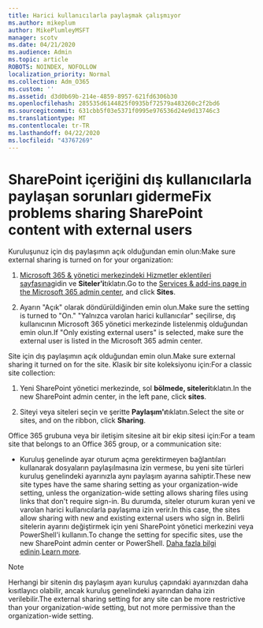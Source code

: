 ```yaml
---
title: Harici kullanıcılarla paylaşmak çalışmıyor
ms.author: mikeplum
author: MikePlumleyMSFT
manager: scotv
ms.date: 04/21/2020
ms.audience: Admin
ms.topic: article
ROBOTS: NOINDEX, NOFOLLOW
localization_priority: Normal
ms.collection: Adm_O365
ms.custom: ''
ms.assetid: d3d0b69b-214e-4859-8957-621fd6306b30
ms.openlocfilehash: 285535d6144825f0935bf72579a483260c2f2bd6
ms.sourcegitcommit: 631cbb5f03e5371f0995e976536d24e9d13746c3
ms.translationtype: MT
ms.contentlocale: tr-TR
ms.lasthandoff: 04/22/2020
ms.locfileid: "43767269"
---
```

# <a name="fix-problems-sharing-sharepoint-content-with-external-users"></a><span data-ttu-id="268c5-102">SharePoint içeriğini dış kullanıcılarla paylaşan sorunları giderme</span><span class="sxs-lookup"><span data-stu-id="268c5-102">Fix problems sharing SharePoint content with external users</span></span>

<span data-ttu-id="268c5-103">Kuruluşunuz için dış paylaşımın açık olduğundan emin olun:</span><span class="sxs-lookup"><span data-stu-id="268c5-103">Make sure external sharing is turned on for your organization:</span></span>
  
1. <span data-ttu-id="268c5-104">[Microsoft 365 &amp; yönetici merkezindeki Hizmetler eklentileri sayfasına](https://portal.office.com/adminportal/home#/Settings/ServicesAndAddIns)gidin ve **Siteler'i**tıklatın.</span><span class="sxs-lookup"><span data-stu-id="268c5-104">Go to the [Services &amp; add-ins page in the Microsoft 365 admin center](https://portal.office.com/adminportal/home#/Settings/ServicesAndAddIns), and click **Sites**.</span></span>
    
2. <span data-ttu-id="268c5-105">Ayarın "Açık" olarak döndürüldiğinden emin olun.</span><span class="sxs-lookup"><span data-stu-id="268c5-105">Make sure the setting is turned to "On."</span></span> <span data-ttu-id="268c5-106">"Yalnızca varolan harici kullanıcılar" seçilirse, dış kullanıcının Microsoft 365 yönetici merkezinde listelenmiş olduğundan emin olun.</span><span class="sxs-lookup"><span data-stu-id="268c5-106">If "Only existing external users" is selected, make sure the external user is listed in the Microsoft 365 admin center.</span></span>
    
<span data-ttu-id="268c5-107">Site için dış paylaşımın açık olduğundan emin olun.</span><span class="sxs-lookup"><span data-stu-id="268c5-107">Make sure external sharing it turned on for the site.</span></span> <span data-ttu-id="268c5-108">Klasik bir site koleksiyonu için:</span><span class="sxs-lookup"><span data-stu-id="268c5-108">For a classic site collection:</span></span>
  
1. <span data-ttu-id="268c5-109">Yeni SharePoint yönetici merkezinde, sol **bölmede, siteleri**tıklatın.</span><span class="sxs-lookup"><span data-stu-id="268c5-109">In the new SharePoint admin center, in the left pane, click **sites**.</span></span>
    
2. <span data-ttu-id="268c5-110">Siteyi veya siteleri seçin ve şeritte **Paylaşım'ı**tıklatın.</span><span class="sxs-lookup"><span data-stu-id="268c5-110">Select the site or sites, and on the ribbon, click **Sharing**.</span></span>
    
<span data-ttu-id="268c5-111">Office 365 grubuna veya bir iletişim sitesine ait bir ekip sitesi için:</span><span class="sxs-lookup"><span data-stu-id="268c5-111">For a team site that belongs to an Office 365 group, or a communication site:</span></span>
  
- <span data-ttu-id="268c5-112">Kuruluş genelinde ayar oturum açma gerektirmeyen bağlantıları kullanarak dosyaların paylaşılmasına izin vermese, bu yeni site türleri kuruluş genelindeki ayarınızla aynı paylaşım ayarına sahiptir.</span><span class="sxs-lookup"><span data-stu-id="268c5-112">These new site types have the same sharing setting as your organization-wide setting, unless the organization-wide setting allows sharing files using links that don't require sign-in.</span></span> <span data-ttu-id="268c5-113">Bu durumda, siteler oturum kuran yeni ve varolan harici kullanıcılarla paylaşıma izin verir.</span><span class="sxs-lookup"><span data-stu-id="268c5-113">In this case, the sites allow sharing with new and existing external users who sign in.</span></span> <span data-ttu-id="268c5-114">Belirli sitelerin ayarını değiştirmek için yeni SharePoint yönetici merkezini veya PowerShell'i kullanın.</span><span class="sxs-lookup"><span data-stu-id="268c5-114">To change the setting for specific sites, use the new SharePoint admin center or PowerShell.</span></span> <span data-ttu-id="268c5-115">[Daha fazla bilgi edinin](https://go.microsoft.com/fwlink/?linkid=871863).</span><span class="sxs-lookup"><span data-stu-id="268c5-115">[Learn more](https://go.microsoft.com/fwlink/?linkid=871863).</span></span>
    
> [!NOTE]
> <span data-ttu-id="268c5-116">Herhangi bir sitenin dış paylaşım ayarı kuruluş çapındaki ayarınızdan daha kısıtlayıcı olabilir, ancak kuruluş genelindeki ayarından daha izin verilebilir.</span><span class="sxs-lookup"><span data-stu-id="268c5-116">The external sharing setting for any site can be more restrictive than your organization-wide setting, but not more permissive than the organization-wide setting.</span></span> 
  

